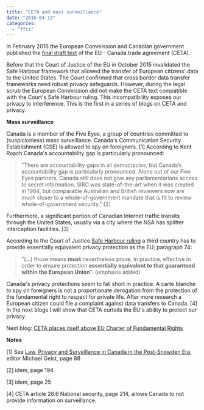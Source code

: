 ```yaml
---
title: "CETA and mass surveillance"
date: "2016-04-13"
categories: 
  - "ffii"
---
```


In February 2016 the European Commission and Canadian government published the [final draft text](http://trade.ec.europa.eu/doclib/docs/2016/february/tradoc_154329.pdf) of the EU - Canada trade agreement (CETA).

Before that the Court of Justice of the EU in October 2015 invalidated the Safe Harbour framework that allowed the transfer of European citizens' data to the United States. The Court confirmed that cross border data transfer frameworks need robust privacy safeguards. However, during the legal scrub the European Commission did not make the CETA text compatible with the Court's Safe Harbour ruling. This incompatibility exposes our privacy to interference. This is the first in a series of blogs on CETA and privacy.

**Mass surveillance**

Canada is a member of the Five Eyes, a group of countries committed to (suspicionless) mass surveillance. Canada's Communication Security Establishment (CSE) is allowed to spy on foreigners. \[1\] According to Kent Roach Canada's accountability gap is particularly pronounced:

> "There are accountability gaps in all democracies, but Canada’s accountability gap is particularly pronounced. Alone out of our Five Eyes partners, Canada still does not give any parliamentarians access to secret information. SIRC was state-of-the-art when it was created in 1984, but comparable Australian and British reviewers now are much closer to a whole-of-government mandate that is fit to review whole-of-government security." \[2\]

Furthermore, a significant portion of Canadian Internet traffic transits through the United States, usually via a city where the NSA has splitter interception facilities. \[3\]

According to the Court of Justice [Safe Harbour ruling](http://curia.europa.eu/juris/celex.jsf?celex=62014CJ0362&lang1=en&type=TXT&ancre=) a third country has to provide essentially equivalent privacy protection as the EU; paragraph 74:

> "(...) those means **must** nevertheless prove, in practice, effective in order to ensure protection **essentially equivalent to that guaranteed within the European Union**". (emphasis added)

Canada's privacy protections seem to fall short in practice. A carte blanche to spy on foreigners is not a proportionate derogation from the protection of the fundamental right to respect for private life. After more research a European citizen could file a complaint against data transfers to Canada. \[4\] In the next blogs I will show that CETA curtails the EU's ability to protect our privacy.

Next blog: [CETA places itself above EU Charter of Fundamental Rights](https://blog.ffii.org/ceta-places-itself-above-eu-charter-of-fundamental-rights/)

**Notes**

\[1\] See [Law, Privacy and Surveillance in Canada in the Post-Snowden Era](http://www.ruor.uottawa.ca/bitstream/10393/32424/1/9780776621838_WEB.pdf), editor Michael Geist, page 88

\[2\] idem, page 194

\[3\] idem, page 25

\[4\] CETA article 28.6 National security, page 214, allows Canada to not provide information on surveillance.
